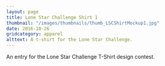 ```yaml
---
layout: page
title: Lone Star Challenge Shirt 1
thumbnail: "/images/thumbnails/thumb_LSCShirtMockup1.jpg"
date: 2016-10-26
gridcategory: apparel
alttext: A t-shirt for the Lone Star Challenge.
---
```

An entry for the Lone Star Challenge T-Shirt design contest.